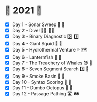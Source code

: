 # :christmas_tree: 2021 :christmas_tree:

- [x] Day 1 - Sonar Sweep :ship: :broom:
- [x] Day 2 - Dive! :swimming_man: :swimming_woman:
- [x] Day 3 - Binary Diagnostic :zero: :one:
- [x] Day 4 - Giant Squid :squid: :squid:
- [x] Day 5 - Hydrothermal Venture :sweat_drops: :world_map:
- [x] Day 6 - Lanternfish :lantern: :tropical_fish:
- [x] Day 7 - The Treachery of Whales :smiling_imp: :whale:
- [x] Day 8 - Seven Segment Search :seven: :mag_right:
- [x] Day 9 - Smoke Basin :volcano: :bath:
- [x] Day 10 - Syntax Scoring :symbols: :musical_score:
- [x] Day 11 - Dumbo Octopus :elephant: :octopus:
- [x] Day 12 - Passage Pathing :motorway: :railway_track: